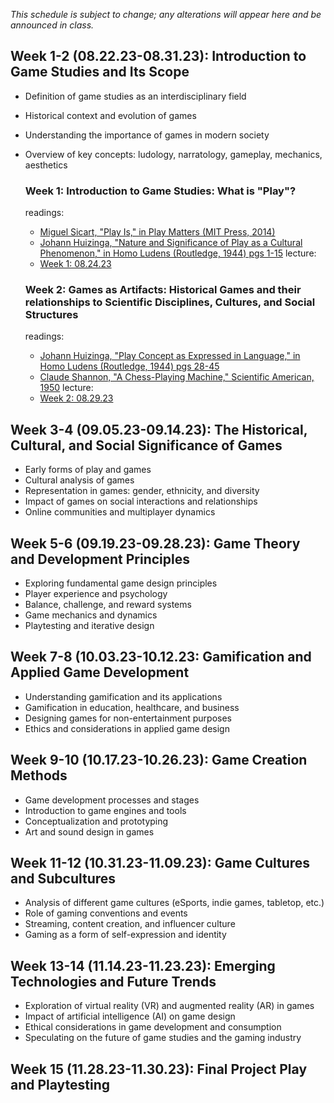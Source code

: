 *This schedule is subject to change; any alterations will appear here and be announced in class.*

## Week 1-2 (08.22.23-08.31.23): Introduction to Game Studies and Its Scope

- Definition of game studies as an interdisciplinary field
- Historical context and evolution of games
- Understanding the importance of games in modern society
- Overview of key concepts: ludology, narratology, gameplay, mechanics, aesthetics

  ### Week 1: Introduction to Game Studies: What is "Play"?
  readings:
  - [Miguel Sicart, "Play Is," in Play Matters (MIT Press, 2014)](readings/sicart_playmatters_1.pdf)
  - [Johann Huizinga, "Nature and Significance of Play as a Cultural Phenomenon," in Homo Ludens (Routledge, 1944) pgs 1-15](readings/huizinga_homoludens_1.pdf)
  lecture:
  - [Week 1: 08.24.23](readings/wk1.pdf)

  ### Week 2: Games as Artifacts: Historical Games and their relationships to Scientific Disciplines, Cultures, and Social Structures
  readings:
  - [Johann Huizinga, "Play Concept as Expressed in Language," in Homo Ludens (Routledge, 1944) pgs 28-45](readings/huizinga_homoludens_2.pdf)
  - [Claude Shannon, "A Chess-Playing Machine," Scientific American, 1950](readings/shannon_chess1950.pdf)
  lecture:
  - [Week 2: 08.29.23](readings/wk2.pdf)

## Week 3-4 (09.05.23-09.14.23): The Historical, Cultural, and Social Significance of Games
- Early forms of play and games
- Cultural analysis of games
- Representation in games: gender, ethnicity, and diversity
- Impact of games on social interactions and relationships
- Online communities and multiplayer dynamics

## Week 5-6 (09.19.23-09.28.23): Game Theory and Development Principles
- Exploring fundamental game design principles
- Player experience and psychology
- Balance, challenge, and reward systems
- Game mechanics and dynamics
- Playtesting and iterative design

## Week 7-8 (10.03.23-10.12.23: Gamification and Applied Game Development
- Understanding gamification and its applications
- Gamification in education, healthcare, and business
- Designing games for non-entertainment purposes
- Ethics and considerations in applied game design

## Week 9-10 (10.17.23-10.26.23): Game Creation Methods
- Game development processes and stages
- Introduction to game engines and tools
- Conceptualization and prototyping
- Art and sound design in games

## Week 11-12 (10.31.23-11.09.23): Game Cultures and Subcultures
- Analysis of different game cultures (eSports, indie games, tabletop, etc.)
- Role of gaming conventions and events
- Streaming, content creation, and influencer culture
- Gaming as a form of self-expression and identity

## Week 13-14 (11.14.23-11.23.23): Emerging Technologies and Future Trends
- Exploration of virtual reality (VR) and augmented reality (AR) in games
- Impact of artificial intelligence (AI) on game design
- Ethical considerations in game development and consumption
- Speculating on the future of game studies and the gaming industry

## Week 15 (11.28.23-11.30.23): Final Project Play and Playtesting

